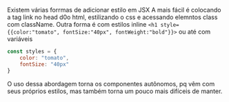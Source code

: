 Existem várias forrmas de adicionar estilo em JSX
A mais fácil é colocando a tag link no head d0o html, estilizando o css e acessando elemntos class com className.
Outra forma é com estilos inline
`<h1 style={{color:"tomato", fontSize:"40px", fontWeight:"bold"}}>`
ou até com variáveis
```jsx
const styles = {
    color: "tomato",
    fontSize: "40px"
}
```
O uso dessa abordagem torna os componentes autônomos, pq vêm com seus próprios estilos, mas também torna um pouco mais difíceis de manter.

